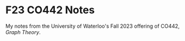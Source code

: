 # F23 CO442 Notes

My notes from the University of Waterloo's Fall 2023 offering of CO442, *Graph Theory*.
